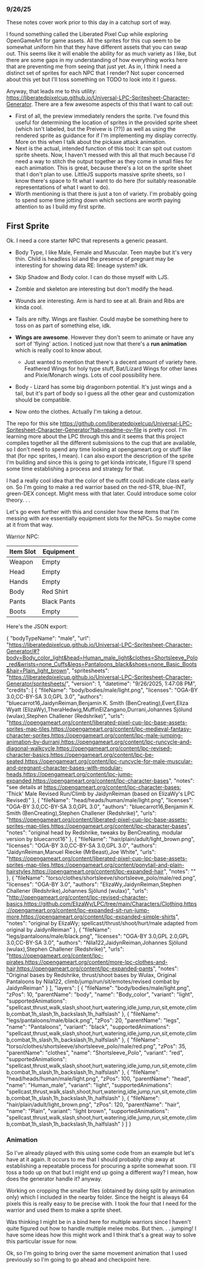 ### 9/26/25

These notes cover work prior to this day in a catchup sort of way.

I found something called the Liberated Pixel Cup while exploring OpenGameArt for game assets. All the sprites for this cup seem to be somewhat uniform hin that they have different assets that you can swap out. This seems like it will enable the ability for as much variety as I like, but there are some gaps in my understanding of how everything works here that are preventing me from seeing that just yet. As in, I think I need a distinct set of sprites for each NPC that I render? Not super concerned about this yet but I'll toss something on TODO to look into it I guess.

Anyway, that leads me to this utility: https://liberatedpixelcup.github.io/Universal-LPC-Spritesheet-Character-Generator. There are a few awesome aspects of this that I want to call out:

- First of all, the preview immediately renders the sprite. I've found this useful for determining the location of sprites in the provided sprite sheet (which isn't labeled, but the Preivew is (??)) as well as using the rendered sprite as guidance for if I'm implementing my display correctly. More on this when I talk about the pickaxe attack animation.
- Next is the actual, intended function of this tool: It can spit out custom sprite sheets. Now, I haven't messed with this all that much because I'd need a way to stitch the output together as they come in small files for each animation. This is great, because there's a lot on the sprite sheet that I don't plan to use. LittleJS supports massive sprite sheets, so I know there's space to fit what I want to do here (for suitably reasonable representations of what I want to do).
- Worth mentioning is that there is just a ton of variety. I'm probably going to spend some time jotting down which sections are worth paying attention to as I build my first sprite.

## First Sprite

Ok. I need a core starter NPC that represents a generic peasant.

- Body Type, I like Male, Female and Muscular. Teen maybe but it's very thin. Child is headless lol and the presence of pregnant may be interesting for showing data RE: lineage system? idk.

- Skip Shadow and Body color. I can do those myself with LJS.

- Zombie and skeleton are interesting but don't modify the head.

- Wounds are interesting. Arm is hard to see at all. Brain and Ribs are kinda cool.

- Tails are nifty. Wings are flashier. Could maybe be something here to toss on as part of something else, idk.

- **Wings are awesome**. However they don't seem to animate or have any sort of 'flying' action. I noticed just now that there's a **run animation** which is really cool to know about.

  - Just wanted to mention that there's a decent amount of variety here. Feathered Wings for holy type stuff, Bat/Lizard Wings for other lanes and Pixie/Monarch wings. Lots of cool possibility here.

- Body - Lizard has some big dragonborn potential. It's just wings and a tail, but it's part of body so I guess all the other gear and customization should be compatible.

- Now onto the clothes. Actually I'm taking a detour.

The repo for this site https://github.com/liberatedpixelcup/Universal-LPC-Spritesheet-Character-Generator?tab=readme-ov-file is pretty cool. I'm learning more about the LPC through this and it seems that this project compiles together all the different submissions to the cup that are available, so I don't need to spend any time looking at opengameart.org or stuff like that (for npc sprites, I mean). I can also export the description of the sprite I'm building and since this is going to get kinda intricate, I figure I'll spend some time establishing a process and strategy for that.

I had a really cool idea that the color of the outfit could indicate class early on. So I'm going to make a red warrior based on the red-STR, blue-INT, green-DEX concept. Might mess with that later. Could introduce some color theory. . .

Let's go even further with this and consider how these items that I'm messing with are essentially equipment slots for the NPCs. So maybe come at it from that way.

Warrior NPC:

| Item Slot | Equipment   |
| --------- | ----------- |
| Weapon    | Empty       |
| Head      | Empty       |
| Hands     | Empty       |
| Body      | Red Shirt   |
| Pants     | Black Pants |
| Boots     | Empty       |

Here's the JSON export:

{
"bodyTypeName": "male",
"url": "https://liberatedpixelcup.github.io/Universal-LPC-Spritesheet-Character-Generator/#?body=Body_color_light&head=Human_male_light&clothes=Shortsleeve_Polo_red&wrists=none_Cuffs&legs=Pantaloons_black&shoes=none_Basic_Boots&hair=Plain_light_brown",
"spritesheets": "https://liberatedpixelcup.github.io/Universal-LPC-Spritesheet-Character-Generator/spritesheets/",
"version": 1,
"datetime": "9/26/2025, 1:47:08 PM",
"credits": [
{
"fileName": "body/bodies/male/light.png",
"licenses": "OGA-BY 3.0,CC-BY-SA 3.0,GPL 3.0",
"authors": "bluecarrot16,JaidynReiman,Benjamin K. Smith (BenCreating),Evert,Eliza Wyatt (ElizaWy),TheraHedwig,MuffinElZangano,Durrani,Johannes Sjölund (wulax),Stephen Challener (Redshrike)",
"urls": "https://opengameart.org/content/liberated-pixel-cup-lpc-base-assets-sprites-map-tiles,https://opengameart.org/content/lpc-medieval-fantasy-character-sprites,https://opengameart.org/content/lpc-male-jumping-animation-by-durrani,https://opengameart.org/content/lpc-runcycle-and-diagonal-walkcycle,https://opengameart.org/content/lpc-revised-character-basics,https://opengameart.org/content/lpc-be-seated,https://opengameart.org/content/lpc-runcycle-for-male-muscular-and-pregnant-character-bases-with-modular-heads,https://opengameart.org/content/lpc-jump-expanded,https://opengameart.org/content/lpc-character-bases",
"notes": "see details at https://opengameart.org/content/lpc-character-bases; 'Thick' Male Revised Run/Climb by JaidynReiman (based on ElizaWy's LPC Revised)"
},
{
"fileName": "head/heads/human/male/light.png",
"licenses": "OGA-BY 3.0,CC-BY-SA 3.0,GPL 3.0",
"authors": "bluecarrot16,Benjamin K. Smith (BenCreating),Stephen Challener (Redshrike)",
"urls": "https://opengameart.org/content/liberated-pixel-cup-lpc-base-assets-sprites-map-tiles,https://opengameart.org/content/lpc-character-bases",
"notes": "original head by Redshrike, tweaks by BenCreating, modular version by bluecarrot16"
},
{
"fileName": "hair/plain/adult/light_brown.png",
"licenses": "OGA-BY 3.0,CC-BY-SA 3.0,GPL 3.0",
"authors": "JaidynReiman,Manuel Riecke (MrBeast),Joe White",
"urls": "https://opengameart.org/content/liberated-pixel-cup-lpc-base-assets-sprites-map-tiles,https://opengameart.org/content/ponytail-and-plain-hairstyles,https://opengameart.org/content/lpc-expanded-hair",
"notes": ""
},
{
"fileName": "torso/clothes/shortsleeve/shortsleeve_polo/male/red.png",
"licenses": "OGA-BY 3.0",
"authors": "ElizaWy,JaidynReiman,Stephen Challener (Redshrike),Johannes Sjölund (wulax)",
"urls": "http://opengameart.org/content/lpc-revised-character-basics,https://github.com/ElizaWy/LPC/tree/main/Characters/Clothing,https://opengameart.org/content/lpc-expanded-sit-run-jump-more,https://opengameart.org/content/lpc-expanded-simple-shirts",
"notes": "original by ElizaWy; spellcast/thrust/shoot/hurt/male adapted from original by JaidynReiman"
},
{
"fileName": "legs/pantaloons/male/black.png",
"licenses": "OGA-BY 3.0,GPL 2.0,GPL 3.0,CC-BY-SA 3.0",
"authors": "Nila122,JaidynReiman,Johannes Sjölund (wulax),Stephen Challener (Redshrike)",
"urls": "https://opengameart.org/content/lpc-pirates,https://opengameart.org/content/more-lpc-clothes-and-hair,https://opengameart.org/content/lpc-expanded-pants",
"notes": "Original bases by Redshrike, thrust/shoot bases by Wulax, Original Pantaloons by Nila122, climb/jump/run/sit/emotes/revised combat by JaidynReiman"
}
],
"layers": [
{
"fileName": "body/bodies/male/light.png",
"zPos": 10,
"parentName": "body",
"name": "Body_color",
"variant": "light",
"supportedAnimations": "spellcast,thrust,walk,slash,shoot,hurt,watering,idle,jump,run,sit,emote,climb,combat,1h_slash,1h_backslash,1h_halfslash"
},
{
"fileName": "legs/pantaloons/male/black.png",
"zPos": 20,
"parentName": "legs",
"name": "Pantaloons",
"variant": "black",
"supportedAnimations": "spellcast,thrust,walk,slash,shoot,hurt,watering,idle,jump,run,sit,emote,climb,combat,1h_slash,1h_backslash,1h_halfslash"
},
{
"fileName": "torso/clothes/shortsleeve/shortsleeve_polo/male/red.png",
"zPos": 35,
"parentName": "clothes",
"name": "Shortsleeve_Polo",
"variant": "red",
"supportedAnimations": "spellcast,thrust,walk,slash,shoot,hurt,watering,idle,jump,run,sit,emote,climb,combat,1h_slash,1h_backslash,1h_halfslash"
},
{
"fileName": "head/heads/human/male/light.png",
"zPos": 100,
"parentName": "head",
"name": "Human_male",
"variant": "light",
"supportedAnimations": "spellcast,thrust,walk,slash,shoot,hurt,watering,idle,jump,run,sit,emote,climb,combat,1h_slash,1h_backslash,1h_halfslash"
},
{
"fileName": "hair/plain/adult/light_brown.png",
"zPos": 120,
"parentName": "hair",
"name": "Plain",
"variant": "light brown",
"supportedAnimations": "spellcast,thrust,walk,slash,shoot,hurt,watering,idle,jump,run,sit,emote,climb,combat,1h_slash,1h_backslash,1h_halfslash"
}
]
}

### Animation

So I've already played with this using some code from an example but let's have at it again. It occurs to me that I should probably chip away at establishing a repeatable process for procuring a sprite somewhat soon. I'll toss a todo up on that but I might end up going a different way? I mean, how does the generator handle it? anyway.

Working on cropping the smaller files (obtained by doing split by animation only) which I included in the nearby folder. Since the height is always 64 pixels this is really easy to be precise with. I took the four that I need for the warrior and used them to make a sprite sheet.

Was thinking I might be in a bind here for multiple warriors since I haven't quite figured out how to handle multiple melee mobs. But then. . . jumping! I have some ideas how this might work and I think that's a great way to solve this particular issue for now.

Ok, so I'm going to bring over the same movement animation that I used previously so I'm going to go ahead and checkpoint here.
